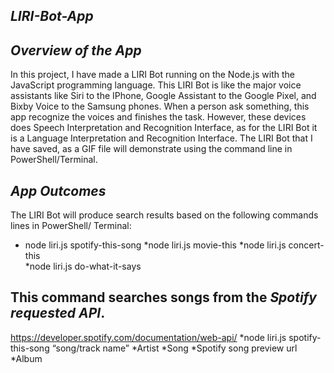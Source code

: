 ## _LIRI-Bot-App_
## _Overview of the App_
In this project, I have made a LIRI Bot running on the Node.js with the JavaScript programming language. This LIRI Bot is like the major voice assistants like Siri to the IPhone, Google Assistant to the Google Pixel, and Bixby Voice to the Samsung phones. When a person ask something, this app recognize the voices and finishes the task. However, these devices does Speech Interpretation and Recognition Interface, as for the LIRI Bot it is a Language Interpretation and Recognition Interface. The LIRI Bot that I have saved, as a GIF file will demonstrate using the command line in PowerShell/Terminal.

## _App Outcomes_
The LIRI Bot will produce search results based on the following commands lines in PowerShell/ Terminal:
* node liri.js spotify-this-song
*node liri.js movie-this
*node liri.js concert-this  
*node liri.js do-what-it-says


## This command searches songs from the _Spotify requested API_.
https://developer.spotify.com/documentation/web-api/
*node liri.js spotify-this-song “song/track name”
*Artist
*Song
*Spotify song preview url
*Album

